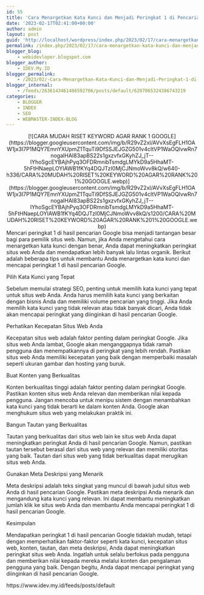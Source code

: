 ```yaml
---
id: 55
title: 'Cara Menargetkan Kata Kunci dan Menjadi Peringkat 1 di Pencarian Google'
date: '2023-02-17T02:41:00+00:00'
author: admin
layout: post
guid: 'http://localhost/wordpress/index.php/2023/02/17/cara-menargetkan-kata-kunci-dan-menjadi-peringkat-1-di-pencarian-google/'
permalink: /index.php/2023/02/17/cara-menargetkan-kata-kunci-dan-menjadi-peringkat-1-di-pencarian-google/
blogger_blog:
    - webidevloper.blogspot.com
blogger_author:
    - IDEV.My.ID
blogger_permalink:
    - /2023/02/-Cara-Menargetkan-Kata-Kunci-dan-Menjadi-Peringkat-1-di-Pencarian-Google.html
blogger_internal:
    - /feeds/2636143461486592706/posts/default/6207065324386743219
categories:
    - BLOGGER
    - INDEX
    - SEO
    - WEBMASTER-INDEX-BLOG
---
```


<div style="clear: both; text-align: center;">[![CARA MUDAH RISET KEYWORD AGAR RANK 1 GOOGLE](https://blogger.googleusercontent.com/img/b/R29vZ2xl/AVvXsEgFLH1OAW1jx3I7P1MQY7EmnYXUpmZ1TquTi9DfSSJEJGZG501v4cItVP1WaOQlvwRn7nogaIHAI83apBS22s1gxzvfxGKyhZJ_jT--lYhoSgcEYBAjhPyq3OFDRmnibTsmdgLMYkD9a5HhaMT-5hFtHNaepLOYIAWB1fKYq4DQJTzI0MjCJNmoWvv8kQ/w640-h336/CARA%20MUDAH%20RISET%20KEYWORD%20AGAR%20RANK%201%20GOOGLE.webp)](https://blogger.googleusercontent.com/img/b/R29vZ2xl/AVvXsEgFLH1OAW1jx3I7P1MQY7EmnYXUpmZ1TquTi9DfSSJEJGZG501v4cItVP1WaOQlvwRn7nogaIHAI83apBS22s1gxzvfxGKyhZJ_jT--lYhoSgcEYBAjhPyq3OFDRmnibTsmdgLMYkD9a5HhaMT-5hFtHNaepLOYIAWB1fKYq4DQJTzI0MjCJNmoWvv8kQ/s1200/CARA%20MUDAH%20RISET%20KEYWORD%20AGAR%20RANK%201%20GOOGLE.webp)</div>Mencari peringkat 1 di hasil pencarian Google bisa menjadi tantangan besar bagi para pemilik situs web. Namun, jika Anda mengetahui cara menargetkan kata kunci dengan benar, Anda dapat meningkatkan peringkat situs web Anda dan mendapatkan lebih banyak lalu lintas organik. Berikut adalah beberapa tips untuk membantu Anda menargetkan kata kunci dan mencapai peringkat 1 di hasil pencarian Google.

Pilih Kata Kunci yang Tepat

Sebelum memulai strategi SEO, penting untuk memilih kata kunci yang tepat untuk situs web Anda. Anda harus memilih kata kunci yang berkaitan dengan bisnis Anda dan memiliki volume pencarian yang tinggi. Jika Anda memilih kata kunci yang tidak relevan atau tidak banyak dicari, Anda tidak akan mencapai peringkat yang diinginkan di hasil pencarian Google.

Perhatikan Kecepatan Situs Web Anda

Kecepatan situs web adalah faktor penting dalam peringkat Google. Jika situs web Anda lambat, Google akan menganggapnya tidak ramah pengguna dan menempatkannya di peringkat yang lebih rendah. Pastikan situs web Anda memiliki kecepatan yang baik dengan memperbaiki masalah seperti ukuran gambar dan hosting yang buruk.

Buat Konten yang Berkualitas

Konten berkualitas tinggi adalah faktor penting dalam peringkat Google. Pastikan konten situs web Anda relevan dan memberikan nilai kepada pengguna. Jangan mencoba untuk menipu sistem dengan menambahkan kata kunci yang tidak berarti ke dalam konten Anda. Google akan menghukum situs web yang melakukan praktik ini.

Bangun Tautan yang Berkualitas

Tautan yang berkualitas dari situs web lain ke situs web Anda dapat meningkatkan peringkat Anda di hasil pencarian Google. Namun, pastikan tautan tersebut berasal dari situs web yang relevan dan memiliki otoritas yang baik. Tautan dari situs web yang tidak berkualitas dapat merugikan situs web Anda.

Gunakan Meta Deskripsi yang Menarik

Meta deskripsi adalah teks singkat yang muncul di bawah judul situs web Anda di hasil pencarian Google. Pastikan meta deskripsi Anda menarik dan mengandung kata kunci yang relevan. Ini dapat membantu meningkatkan jumlah klik ke situs web Anda dan membantu Anda mencapai peringkat 1 di hasil pencarian Google.

Kesimpulan

Mendapatkan peringkat 1 di hasil pencarian Google tidaklah mudah, tetapi dengan memperhatikan faktor-faktor seperti kata kunci, kecepatan situs web, konten, tautan, dan meta deskripsi, Anda dapat meningkatkan peringkat situs web Anda. Ingatlah untuk selalu berfokus pada pengguna dan memberikan nilai kepada mereka melalui konten dan pengalaman pengguna yang baik. Dengan begitu, Anda dapat mencapai peringkat yang diinginkan di hasil pencarian Google.

<div>https://www.idev.my.id/feeds/posts/default</div>